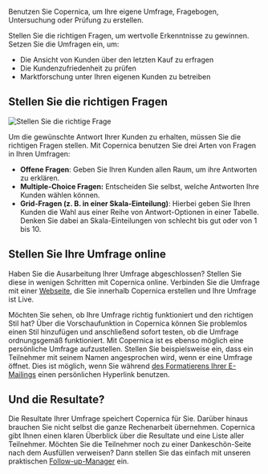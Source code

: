 Benutzen Sie Copernica, um Ihre eigene Umfrage, Fragebogen, Untersuchung
oder Prüfung zu erstellen.

Stellen Sie die richtigen Fragen, um wertvolle Erkenntnisse zu gewinnen.
Setzen Sie die Umfragen ein, um:

-   Die Ansicht von Kunden über den letzten Kauf zu erfragen
-   Die Kundenzufriedenheit zu prüfen
-   Marktforschung unter Ihren eigenen Kunden zu betreiben

Stellen Sie die richtigen Fragen
--------------------------------

![Stellen Sie die richtige Frage
](Copernicacom/de-umfragen-thumb.png "Stellen Sie die richtige Frage ")

Um die gewünschte Antwort Ihrer Kunden zu erhalten, müssen Sie die
richtigen Fragen stellen. Mit Copernica benutzen Sie drei Arten von
Fragen in Ihren Umfragen:

-   **Offene Fragen**: Geben Sie Ihren Kunden allen Raum, um ihre
    Antworten zu erklären.
-   **Multiple-Choice Fragen:** Entscheiden Sie selbst, welche Antworten
    Ihre Kunden wählen können.
-   **Grid-Fragen (z. B. in einer Skala-Einteilung)**: Hierbei geben Sie
    Ihren Kunden die Wahl aus einer Reihe von Antwort-Optionen in einer
    Tabelle. Denken Sie dabei an Skala-Einteilungen von schlecht bis gut
    oder von 1 bis 10.

Stellen Sie Ihre Umfrage online
-------------------------------

Haben Sie die Ausarbeitung Ihrer Umfrage abgeschlossen? Stellen Sie
diese in wenigen Schritten mit Copernica online. Verbinden Sie die
Umfrage mit einer
[Webseite](http://www.copernica.com/de/funktionen/webseiten "Webseite"),
die Sie innerhalb Copernica erstellen und Ihre Umfrage ist Live.

Möchten Sie sehen, ob Ihre Umfrage richtig funktioniert und den
richtigen Stil hat? Über die Vorschaufunktion in Copernica können Sie
problemlos einen Stil hinzufügen und anschließend sofort testen, ob die
Umfrage ordnungsgemäß funktioniert. Mit Copernica ist es ebenso möglich
eine persönliche Umfrage aufzustellen. Stellen Sie beispielsweise ein,
dass ein Teilnehmer mit seinem Namen angesprochen wird, wenn er eine
Umfrage öffnet. Dies ist möglich, wenn Sie während [des Formatierens
Ihrer
E-Mailings](http://www.copernica.com/de/funktionen/e-mailings/e-mailings-gestalten "E-Mailings aufstellen")
einen persönlichen Hyperlink benutzen.

**Und die Resultate?**
----------------------

Die Resultate Ihrer Umfrage speichert Copernica für Sie. Darüber hinaus
brauchen Sie nicht selbst die ganze Rechenarbeit übernehmen. Copernica
gibt Ihnen einen klaren Überblick über die Resultate und eine Liste
aller Teilnehmer. Möchten Sie die Teilnehmer noch zu einer
Dankeschön-Seite nach dem Ausfüllen verweisen? Dann stellen Sie das
einfach mit unseren praktischen
[Follow-up-Manager](http://www.copernica.com/de/funktionen/e-mailings/automatisieren-sie-ihre-kampagnen "Follow-Up Manager")
ein.
